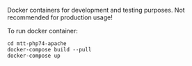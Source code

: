 Docker containers for development and testing purposes.
Not recommended for production usage!

To run docker container:

    cd mtt-php74-apache
    docker-compose build --pull
    docker-compose up

